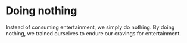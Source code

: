 # Doing nothing  
Instead of consuming entertainment, we simply do nothing. By doing nothing, we trained ourselves to endure our cravings for entertainment.  
